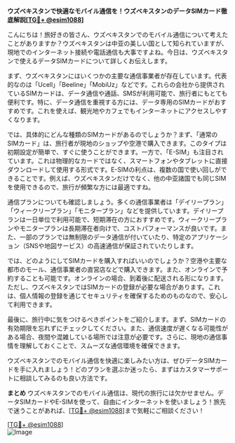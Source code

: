 **ウズベキスタンで快適なモバイル通信を！ウズベキスタンのデータSIMカード徹底解説[[TG💪+ @esim1088](https://t.me/s/esim1088)]**

こんにちは！旅好きの皆さん、ウズベキスタンでのモバイル通信について考えたことがありますか？ウズベキスタンは中亚の美しい国として知られていますが、現地でのインターネット接続や電話通信も大事ですよね。今日は、ウズベキスタンで使えるデータSIMカードについて詳しくお伝えします。

まず、ウズベキスタンにはいくつかの主要な通信事業者が存在しています。代表的なのは「Ucell」「Beeline」「MobiUz」などです。これらの会社から提供されているSIMカードは、データ通信や通話、SMSが利用可能で、旅行者にもとても便利です。特に、データ通信を重視する方には、データ専用のSIMカードがおすすめです。これを使えば、観光地やカフェでもインターネットにアクセスしやすくなります。

では、具体的にどんな種類のSIMカードがあるのでしょうか？まず、「通常のSIMカード」は、旅行者が現地のショップや空港で購入できます。このタイプは初期設定が簡単で、すぐに使うことができます。一方で、「E-SIM」も注目されています。これは物理的なカードではなく、スマートフォンやタブレットに直接ダウンロードして使用する形式です。E-SIMの利点は、複数の国で使い回しができることです。例えば、ウズベキスタンだけでなく、他の中亚諸国でも同じSIMを使用できるので、旅行が頻繁な方には最適ですね。

通信プランについても確認しましょう。多くの通信事業者は「デイリープラン」「ウィークリープラン」「モニタープラン」などを提供しています。デイリープランは一日単位で利用可能で、短期滞在の方におすすめです。ウィークリープランやモニタープランは長期滞在者向けで、コストパフォーマンスが良いです。また、一部のプランでは無制限のデータ通信が付いていたり、特定のアプリケーション（SNSや地図サービス）の高速通信が保証されていたりします。

では、どのようにしてSIMカードを購入すればいいのでしょうか？空港や主要な都市のモール、通信事業者の直営店などで購入できます。また、オンラインで予約することも可能です。オンラインの場合、到着後に配送される形になります。ただし、ウズベキスタンではSIMカードの登録が必要な場合があります。これは、個人情報の登録を通じてセキュリティを確保するためのものなので、安心して利用できます。

最後に、旅行中に気をつけるべきポイントをご紹介します。まず、SIMカードの有効期限を忘れずにチェックしてください。また、通信速度が遅くなる可能性がある場合、夜間や混雑している場所では注意が必要です。さらに、現地の通信事情を理解しておくことで、スムーズな通信環境を確保できます。

ウズベキスタンでのモバイル通信を快適に楽しみたい方は、ぜひデータSIMカードを手に入れましょう！どのプランを選ぶか迷ったら、まずはカスタマーサポートに相談してみるのも良い方法です。

**まとめ**
ウズベキスタンでのモバイル通信は、現代の旅行には欠かせません。データSIMカードやE-SIMを使って、自由にインターネットを使いましょう！旅先で迷うことがあれば、[[TG💪+ @esim1088](https://t.me/s/esim1088)]まで気軽にご相談ください！

[[TG💪+ @esim1088](https://t.me/s/esim1088)]  
![Image](https://i.postimg.cc/Y0z9fWf4/image.png)